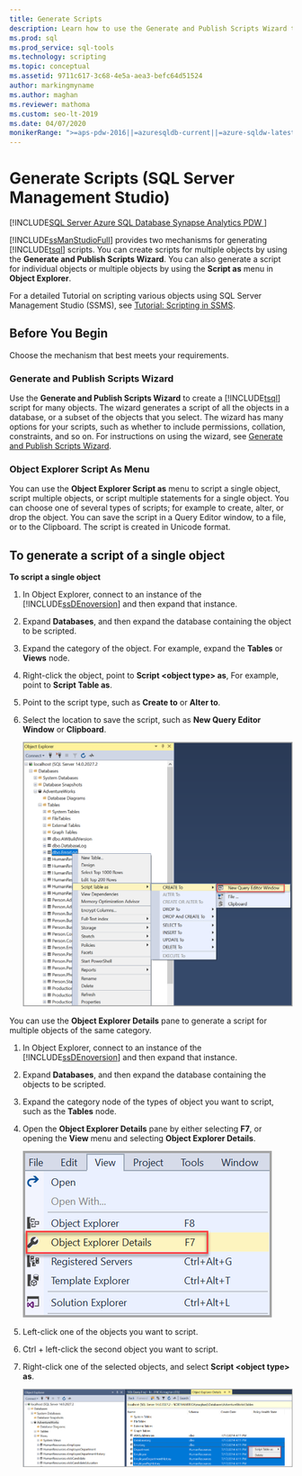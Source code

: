 ```yaml
---
title: Generate Scripts
description: Learn how to use the Generate and Publish Scripts Wizard to create Transact-SQL scripts for multiple objects, and how to use the Script as menu in Object Explorer to generate scripts for individual or multiple objects.
ms.prod: sql
ms.prod_service: sql-tools
ms.technology: scripting
ms.topic: conceptual
ms.assetid: 9711c617-3c68-4e5a-aea3-befc64d51524
author: markingmyname
ms.author: maghan
ms.reviewer: mathoma
ms.custom: seo-lt-2019
ms.date: 04/07/2020
monikerRange: ">=aps-pdw-2016||=azuresqldb-current||=azure-sqldw-latest||>=sql-server-2016||=sqlallproducts-allversions||>=sql-server-linux-2017||=azuresqldb-mi-current"
---
```


# Generate Scripts (SQL Server Management Studio)

[!INCLUDE[SQL Server Azure SQL Database Synapse Analytics PDW ](../../includes/applies-to-version/sql-asdb-asdbmi-asa-pdw.md)]

[!INCLUDE[ssManStudioFull](../../includes/ssmanstudiofull-md.md)] provides two mechanisms for generating [!INCLUDE[tsql](../../includes/tsql-md.md)] scripts. You can create scripts for multiple objects by using the **Generate and Publish Scripts Wizard**. You can also generate a script for individual objects or multiple objects by using the **Script as** menu in **Object Explorer**.

For a detailed Tutorial on scripting various objects using SQL Server Management Studio (SSMS), see [Tutorial: Scripting in SSMS](https://docs.microsoft.com/sql/ssms/tutorials/scripting-ssms).

## Before You Begin

Choose the mechanism that best meets your requirements. 

###  <a name="GenPubScriptWiz"></a> Generate and Publish Scripts Wizard

Use the **Generate and Publish Scripts Wizard** to create a [!INCLUDE[tsql](../../includes/tsql-md.md)] script for many objects. The wizard generates a script of all the objects in a database, or a subset of the objects that you select. The wizard has many options for your scripts, such as whether to include permissions, collation, constraints, and so on. For instructions on using the wizard, see [Generate and Publish Scripts Wizard](../../relational-databases/scripting/generate-and-publish-scripts-wizard.md).
  
### <a name="OEScriptAsMenu"></a> Object Explorer Script As Menu

You can use the **Object Explorer Script as** menu to script a single object, script multiple objects, or script multiple statements for a single object. You can choose one of several types of scripts; for example to create, alter, or drop the object. You can save the script in a Query Editor window, to a file, or to the Clipboard. The script is created in Unicode format.

## <a name="ScriptSingleObject"></a> To generate a script of a single object

**To script a single object**

1. In Object Explorer, connect to an instance of the [!INCLUDE[ssDEnoversion](../../includes/ssdenoversion-md.md)] and then expand that instance.

2. Expand **Databases**, and then expand the database containing the object to be scripted.

3. Expand the category of the object. For example, expand the **Tables** or **Views** node.

4. Right-click the object, point to **Script \<object type> as**, For example, point to **Script Table as**.

5. Point to the script type, such as **Create to** or **Alter to**.

6. Select the location to save the script, such as **New Query Editor Window** or **Clipboard**.

    ![Scripting table](media/generate-scripts-sql-server-management-studio/script-table.png)

You can use the **Object Explorer Details** pane to generate a script for multiple objects of the same category.

1. In Object Explorer, connect to an instance of the [!INCLUDE[ssDEnoversion](../../includes/ssdenoversion-md.md)] and then expand that instance.

2. Expand **Databases**, and then expand the database containing the objects to be scripted.

3. Expand the category node of the types of object you want to script, such as the **Tables** node.

4. Open the **Object Explorer Details** pane by either selecting **F7**, or opening the **View** menu and selecting **Object Explorer Details**.

    ![Object Explorer](media/generate-scripts-sql-server-management-studio/object-explorer-details-view-menu.png)

5. Left-click one of the objects you want to script.

6. Ctrl + left-click the second object you want to script.

7. Right-click one of the selected objects, and select **Script \<object type> as**.

    ![Object Explorer](media/generate-scripts-sql-server-management-studio/object-explorer-details.png)